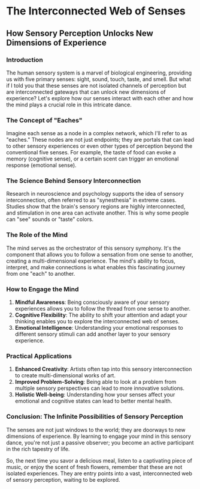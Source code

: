 # The Interconnected Web of Senses

## **How Sensory Perception Unlocks New Dimensions of Experience**

### **Introduction**

The human sensory system is a marvel of biological engineering, providing us with five primary senses: sight, sound, touch, taste, and smell. But what if I told you that these senses are not isolated channels of perception but are interconnected gateways that can unlock new dimensions of experience? Let's explore how our senses interact with each other and how the mind plays a crucial role in this intricate dance.

### **The Concept of "Eaches"**

Imagine each sense as a node in a complex network, which I'll refer to as "eaches." These nodes are not just endpoints; they are portals that can lead to other sensory experiences or even other types of perception beyond the conventional five senses. For example, the taste of food can evoke a memory (cognitive sense), or a certain scent can trigger an emotional response (emotional sense).

### **The Science Behind Sensory Interconnection**

Research in neuroscience and psychology supports the idea of sensory interconnection, often referred to as "synesthesia" in extreme cases. Studies show that the brain's sensory regions are highly interconnected, and stimulation in one area can activate another. This is why some people can "see" sounds or "taste" colors.

### **The Role of the Mind**

The mind serves as the orchestrator of this sensory symphony. It's the component that allows you to follow a sensation from one sense to another, creating a multi-dimensional experience. The mind's ability to focus, interpret, and make connections is what enables this fascinating journey from one "each" to another.

### How to Engage the Mind

1. **Mindful Awareness**: Being consciously aware of your sensory experiences allows you to follow the thread from one sense to another.
2. **Cognitive Flexibility**: The ability to shift your attention and adapt your thinking enables you to explore the interconnected web of senses.
3. **Emotional Intelligence**: Understanding your emotional responses to different sensory stimuli can add another layer to your sensory experience.

### **Practical Applications**

1. **Enhanced Creativity**: Artists often tap into this sensory interconnection to create multi-dimensional works of art.
2. **Improved Problem-Solving**: Being able to look at a problem from multiple sensory perspectives can lead to more innovative solutions.
3. **Holistic Well-being**: Understanding how your senses affect your emotional and cognitive states can lead to better mental health.

### **Conclusion: The Infinite Possibilities of Sensory Perception**

The senses are not just windows to the world; they are doorways to new dimensions of experience. By learning to engage your mind in this sensory dance, you're not just a passive observer; you become an active participant in the rich tapestry of life.

So, the next time you savor a delicious meal, listen to a captivating piece of music, or enjoy the scent of fresh flowers, remember that these are not isolated experiences. They are entry points into a vast, interconnected web of sensory perception, waiting to be explored.